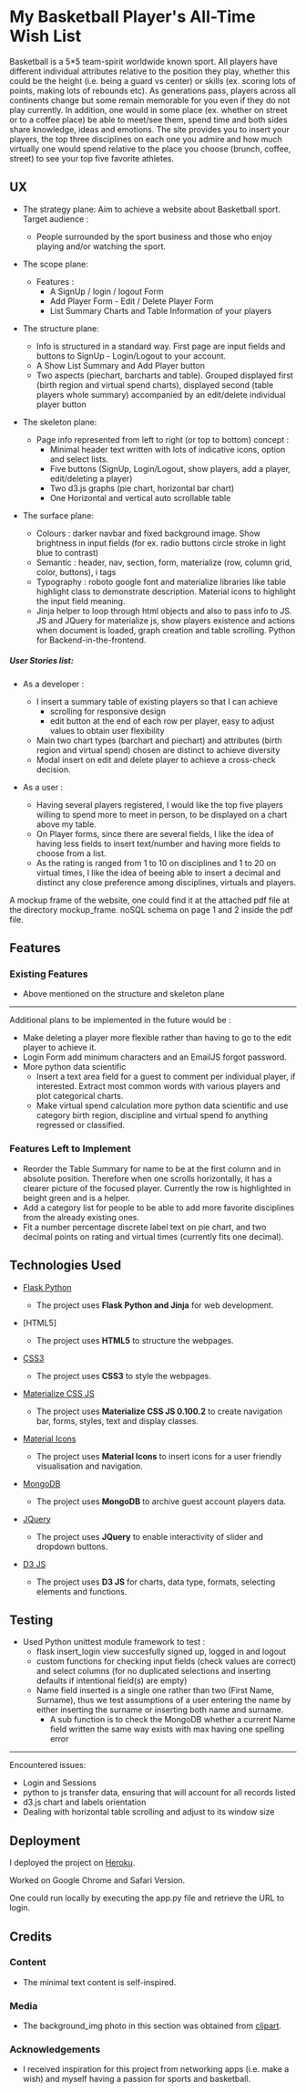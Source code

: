 # My Basketball Player's All-Time Wish List 

Basketball is a 5*5 team-spirit worldwide known sport. All players have different individual attributes relative to the position they play, whether this could be the height 
(i.e. being a guard vs center) or skills (ex. scoring lots of points, making lots of rebounds etc). As generations pass, players across all continents change but some remain memorable for you even if
they do not play currently. In addition, one would in some place (ex. whether on street or to a coffee place) be able to meet/see them, spend time and both sides share knowledge, ideas 
and emotions. The site provides you to insert your players, the top three disciplines on each one you admire and how much virtually one would spend relative to the place you choose
(brunch, coffee, street) to see your top five favorite athletes.        

## UX

- The strategy plane: Aim to achieve a website about Basketball sport.
  Target audience :
  - People surrounded by the sport business and those who enjoy playing and/or watching the sport.

- The scope plane: 
  - Features :
    - A SignUp / login / logout Form
    - Add Player Form - Edit / Delete Player Form
    - List Summary Charts and Table Information of your players

- The structure plane: 
  - Info is structured in a standard way. First page are input fields and buttons to SignUp - Login/Logout to your account.
  - A Show List Summary and Add Player button
  - Two aspects (piechart, barcharts and table). Grouped displayed first (birth region and virtual spend charts), displayed second (table players whole summary) accompanied by an
    edit/delete individual player button

- The skeleton plane: 
  - Page info represented from left to right (or top to bottom) concept :
    - Minimal header text written with lots of indicative icons, option and select lists.  
    - Five buttons (SignUp, Login/Logout, show players, add a player, edit/deleting a player)
    - Two d3.js graphs (pie chart, horizontal bar chart)
    - One Horizontal and vertical auto scrollable table

- The surface plane: 
  - Colours : darker navbar and fixed background image. Show brightness in input fields (for ex. radio buttons circle stroke in light blue to contrast) 
  - Semantic : header, nav, section, form, materialize (row, column grid, color, buttons), i tags
  - Typography : roboto google font and materialize libraries like table highlight class to demonstrate description. Material icons to highlight the input field meaning.
  - Jinja helper to loop through html objects and also to pass info to JS. JS and JQuery for materialize js, show players existence and actions when document is loaded, 
    graph creation and table scrolling. Python for Backend-in-the-frontend.   

##### User Stories list:

- As a developer :
  - I insert a summary table of existing players so that I can achieve
    - scrolling for responsive design
    - edit button at the end of each row per player, easy to adjust values to obtain user flexibility
  - Main two chart types (barchart and piechart) and attributes (birth region and virtual spend) chosen are distinct to achieve diversity  
  - Modal insert on edit and delete player to achieve a cross-check decision.

- As a user : 
  - Having several players registered, I would like the top five players willing to spend more to meet in person, to be displayed on a chart above my table.
  - On Player forms, since there are several fields, I like the idea of having less fields to insert text/number and having more fields to choose from a list.
  - As the rating is ranged from 1 to 10 on disciplines and 1 to 20 on virtual times, I like the idea of beeing able to insert a decimal and distinct
    any close preference among disciplines, virtuals and players. 

A mockup frame of the website, one could find it at the attached pdf file at the directory mockup_frame. noSQL schema on page 1 and 2 inside the pdf file.

## Features


### Existing Features

- Above mentioned on the structure and skeleton plane

---

Additional plans to be implemented in the future would be :

- Make deleting a player more flexible rather than having to go to the edit player to achieve it.
- Login Form add minimum characters and an EmailJS forgot password.
- More python data scientific
  - Insert a text area field for a guest to comment per individual player, if interested. Extract most common words with various players and plot categorical charts. 
  - Make virtual spend calculation more python data scientific and use category birth region, discipline and virtual spend fo anything regressed or classified.

### Features Left to Implement

- Reorder the Table Summary for name to be at the first column and in absolute position. Therefore when one scrolls horizontally, it has a clearer picture of
  the focused player. Currently the row is highlighted in beight green and is a helper.
- Add a category list for people to be able to add more favorite disciplines from the already existing ones.
- Fit a number percentage discrete label text on pie chart, and two decimal points on rating and virtual times (currently fits one decimal). 

## Technologies Used

- [Flask Python](http://flask.pocoo.org/)
    - The project uses **Flask Python and Jinja** for web development.

- [HTML5]
    - The project uses **HTML5** to structure the webpages.

- [CSS3](https://github.com/feddieminas/project_om/blob/master/assets/css/style.css)
    - The project uses **CSS3** to style the webpages.

- [Materialize CSS JS](http://archives.materializecss.com/0.100.2/)
    - The project uses **Materialize CSS JS 0.100.2** to create navigation bar, forms, styles, text and display classes.
    
- [Material Icons](https://material.io/tools/icons/?style=baseline)
    - The project uses **Material Icons** to insert icons for a user friendly visualisation and navigation. 

- [MongoDB](https://mlab.com/)
    - The project uses **MongoDB** to archive guest account players data.

- [JQuery](https://jquery.com)
    - The project uses **JQuery** to enable interactivity of slider and dropdown buttons.

- [D3 JS](https://cdnjs.com/libraries/d3)
    - The project uses **D3 JS** for charts, data type, formats, selecting elements and functions. 


## Testing

- Used Python unittest module framework to test :
  - flask insert_login view succesfully signed up, logged in and logout
  - custom functions for checking input fields (check values are correct) and select columns (for no duplicated selections and inserting defaults if intentional field(s) are empty)
  - Name field inserted is a single one rather than two (First Name, Surname), thus we test assumptions of a user entering the name by either inserting the surname or inserting both name and surname.
    - A sub function is to check the MongoDB whether a current Name field written the same way exists with max having one spelling error 

----

Encountered issues:

- Login and Sessions
- python to js transfer data, ensuring that will account for all records listed
- d3.js chart and labels orientation
- Dealing with horizontal table scrolling and adjust to its window size

## Deployment

I deployed the project on [Heroku](https://basketball-players-favs.herokuapp.com/).

Worked on Google Chrome and Safari Version.

One could run locally by executing the app.py file and retrieve the URL to login. 

## Credits


### Content

- The minimal text content is self-inspired.

### Media

- The background_img photo in this section was obtained from [clipart](https://www.clipart.email/clipart/sunset-silhouette-basketball-105479.html).

### Acknowledgements

- I received inspiration for this project from networking apps (i.e. make a wish) and myself having a passion for sports and basketball.